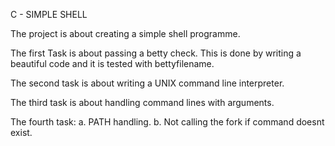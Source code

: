 C - SIMPLE SHELL


The project is about creating a simple shell programme. 

The first Task is about passing a betty check. This is done by writing a beautiful code and it is tested with bettyfilename.

The second task is about writing a UNIX command line interpreter.

The third task is about handling command lines with arguments.

The fourth task:
		a. PATH handling.
		b. Not calling the fork if command doesnt exist.
